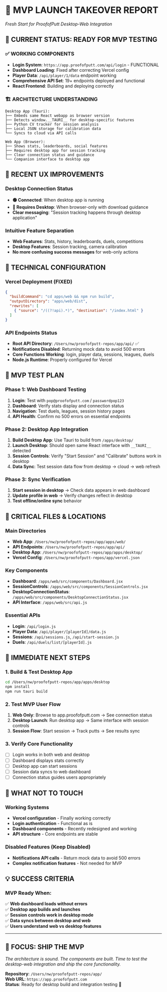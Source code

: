 # 🚀 MVP LAUNCH TAKEOVER REPORT
*Fresh Start for ProofofPutt Desktop-Web Integration*

## 🎯 CURRENT STATUS: READY FOR MVP TESTING

### ✅ WORKING COMPONENTS
- **Login System**: `https://app.proofofputt.com/api/login` - FUNCTIONAL
- **Dashboard Loading**: Fixed after correcting Vercel config
- **Player Data**: `/api/player/1/data` endpoint working
- **Comprehensive API Set**: 19+ endpoints deployed and functional
- **React Frontend**: Building and deploying correctly

### 🏗️ ARCHITECTURE UNDERSTANDING
```
Desktop App (Tauri):
├── Embeds same React webapp as browser version
├── Detects window.__TAURI__ for desktop-specific features  
├── Python CV tracker for session analysis
├── Local JSON storage for calibration data
└── Syncs to cloud via API calls

Web App (Browser):
├── Shows stats, leaderboards, social features
├── Requires desktop app for session tracking
├── Clear connection status and guidance
└── Companion interface to desktop app
```

## 🎨 RECENT UX IMPROVEMENTS

### Desktop Connection Status
- **🟢 Connected**: When desktop app is running
- **🔴 Requires Desktop**: When browser-only with download guidance
- **Clear messaging**: "Session tracking happens through desktop application"

### Intuitive Feature Separation  
- **Web Features**: Stats, history, leaderboards, duels, competitions
- **Desktop Features**: Session tracking, camera calibration
- **No more confusing success messages** for web-only actions

## 🔧 TECHNICAL CONFIGURATION

### Vercel Deployment (FIXED)
```json
{
  "buildCommand": "cd apps/web && npm run build",
  "outputDirectory": "apps/web/dist", 
  "rewrites": [
    { "source": "/((?!api).*)", "destination": "/index.html" }
  ]
}
```

### API Endpoints Status
- **Root API Directory**: `/Users/nw/proofofputt-repos/app/api/` ✅
- **Notifications Disabled**: Returning mock data to avoid 500 errors
- **Core Functions Working**: login, player data, sessions, leagues, duels
- **Node.js Runtime**: Properly configured for Vercel

## 📱 MVP TEST PLAN

### Phase 1: Web Dashboard Testing
1. **Login**: Test with `pop@proofofputt.com` / `passwordpop123`
2. **Dashboard**: Verify stats display and connection status
3. **Navigation**: Test duels, leagues, session history pages
4. **API Health**: Confirm no 500 errors on essential endpoints

### Phase 2: Desktop App Integration
1. **Build Desktop App**: Use Tauri to build from `/apps/desktop/`
2. **Launch Desktop**: Should open same React interface with `__TAURI__` detected
3. **Session Controls**: Verify "Start Session" and "Calibrate" buttons work in desktop
4. **Data Sync**: Test session data flow from desktop → cloud → web refresh

### Phase 3: Sync Verification
1. **Start session in desktop** → Check data appears in web dashboard
2. **Update profile in web** → Verify changes reflect in desktop
3. **Test offline/online sync** behavior

## 🚨 CRITICAL FILES & LOCATIONS

### Main Directories
- **Web App**: `/Users/nw/proofofputt-repos/app/apps/web/`
- **API Endpoints**: `/Users/nw/proofofputt-repos/app/api/`
- **Desktop App**: `/Users/nw/proofofputt-repos/app/apps/desktop/`
- **Vercel Config**: `/Users/nw/proofofputt-repos/app/vercel.json`

### Key Components
- **Dashboard**: `/apps/web/src/components/Dashboard.jsx`
- **SessionControls**: `/apps/web/src/components/SessionControls.jsx`
- **DesktopConnectionStatus**: `/apps/web/src/components/DesktopConnectionStatus.jsx`
- **API Interface**: `/apps/web/src/api.js`

### Essential APIs  
- **Login**: `/api/login.js` 
- **Player Data**: `/api/player/[playerId]/data.js`
- **Sessions**: `/api/sessions.js`, `/api/start-session.js`
- **Duels**: `/api/duels/list/[playerId].js`

## 🎯 IMMEDIATE NEXT STEPS

### 1. Build & Test Desktop App
```bash
cd /Users/nw/proofofputt-repos/app/apps/desktop
npm install
npm run tauri build
```

### 2. Test MVP User Flow
1. **Web Only**: Browse to app.proofofputt.com → See connection status
2. **Desktop Launch**: Run desktop app → Same interface with session controls
3. **Session Flow**: Start session → Track putts → See results sync

### 3. Verify Core Functionality
- [ ] Login works in both web and desktop
- [ ] Dashboard displays stats correctly  
- [ ] Desktop app can start sessions
- [ ] Session data syncs to web dashboard
- [ ] Connection status guides users appropriately

## 🚫 WHAT NOT TO TOUCH

### Working Systems
- **Vercel configuration** - Finally working correctly
- **Login authentication** - Functional as is
- **Dashboard components** - Recently redesigned and working
- **API structure** - Core endpoints are stable

### Disabled Features (Keep Disabled)
- **Notifications API calls** - Return mock data to avoid 500 errors
- **Complex notification features** - Not needed for MVP

## 💡 SUCCESS CRITERIA

### MVP Ready When:
✅ **Web dashboard loads without errors**  
✅ **Desktop app builds and launches**  
✅ **Session controls work in desktop mode**  
✅ **Data syncs between desktop and web**  
✅ **Users understand web vs desktop features**

---

## 🎯 FOCUS: SHIP THE MVP
*The architecture is sound. The components are built. Time to test the desktop-web integration and ship the core functionality.*

**Repository**: `/Users/nw/proofofputt-repos/app/`  
**Web URL**: `https://app.proofofputt.com`  
**Status**: Ready for desktop build and integration testing 🚀